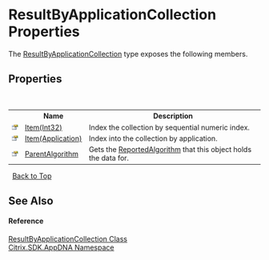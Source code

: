 # ResultByApplicationCollection Properties
 

The <a href="7d0be524-a2d0-7a32-3250-8169fc2b8115">ResultByApplicationCollection</a> type exposes the following members.


## Properties
&nbsp;<table><tr><th></th><th>Name</th><th>Description</th></tr><tr><td>![Public property](media/pubproperty.gif "Public property")</td><td><a href="3e122800-8fce-ac0d-c6f2-6e9f4be8403c">Item(Int32)</a></td><td>
Index the collection by sequential numeric index.</td></tr><tr><td>![Public property](media/pubproperty.gif "Public property")</td><td><a href="65de344c-1e91-c85f-2c51-114703856672">Item(Application)</a></td><td>
Index into the collection by application.</td></tr><tr><td>![Public property](media/pubproperty.gif "Public property")</td><td><a href="e81a5ea6-c3ce-53da-3ce9-93cd7fed198c">ParentAlgorithm</a></td><td>
Gets the <a href="d89f6e5b-7374-651a-3354-20964b7a59cd">ReportedAlgorithm</a> that this object holds the data for.</td></tr></table>&nbsp;
<a href="#resultbyapplicationcollection-properties">Back to Top</a>

## See Also


#### Reference
<a href="7d0be524-a2d0-7a32-3250-8169fc2b8115">ResultByApplicationCollection Class</a><br /><a href="fe2d265b-410b-8b11-1eb4-a790e0b062bf">Citrix.SDK.AppDNA Namespace</a><br />